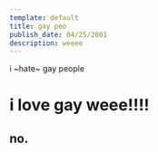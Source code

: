 ```yaml
---
template: default
title: gay peo
publish_date: 04/25/2001
description: weeee
---
```

i ~hate~ gay people
# i love gay weee!!!!
## no.